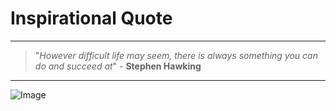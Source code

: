 # Inspirational Quote
---
> "*However difficult life may seem, there is always something you can do and succeed at*"
     \- **Stephen Hawking**
---
![Image](<img src="https://www.kindpng.com/picc/m/199-1995517_stephen-hawking-png-transparent-png.png" alt="Stephen Hawking Png, Transparent Png@kindpng.com">)
